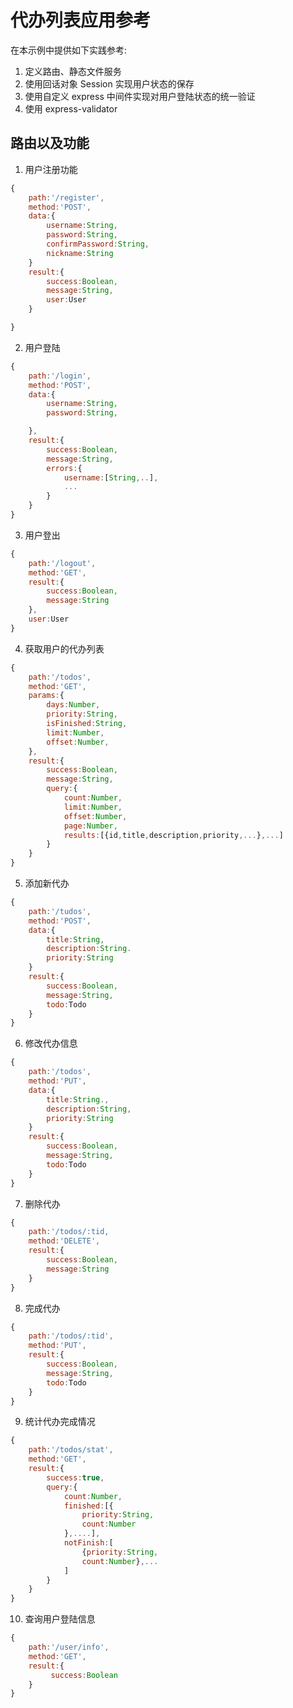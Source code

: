 # 代办列表应用参考

在本示例中提供如下实践参考:
1. 定义路由、静态文件服务
2. 使用回话对象 Session 实现用户状态的保存
3. 使用自定义 express 中间件实现对用户登陆状态的统一验证
4. 使用 express-validator

## 路由以及功能

1. 用户注册功能
```javascript
{
    path:'/register',
    method:'POST',
    data:{
        username:String,
        password:String,
        confirmPassword:String,
        nickname:String
    }
    result:{
        success:Boolean,
        message:String,
        user:User
    }

}
```

2. 用户登陆
```javascript
{
    path:'/login',
    method:'POST',
    data:{
        username:String,
        password:String,

    },
    result:{
        success:Boolean,
        message:String,
        errors:{
            username:[String,..],
            ...
        }
    }
}
```

3. 用户登出
```javascript
{
    path:'/logout',
    method:'GET',
    result:{
        success:Boolean,
        message:String
    },
    user:User
}
```

4. 获取用户的代办列表
```javascript
{
    path:'/todos',
    method:'GET',
    params:{
        days:Number,
        priority:String,
        isFinished:String,
        limit:Number,
        offset:Number,
    },
    result:{
        success:Boolean,
        message:String,
        query:{
            count:Number,
            limit:Number,
            offset:Number,
            page:Number,
            results:[{id,title,description,priority,...},...]
        }
    }
}

```

5. 添加新代办
```javascript
{
    path:'/tudos',
    method:'POST',
    data:{
        title:String,
        description:String.
        priority:String
    }
    result:{
        success:Boolean,
        message:String,
        todo:Todo
    }
}

```

6. 修改代办信息
```javascript
{
    path:'/todos',
    method:'PUT',
    data:{
        title:String.,
        description:String,
        priority:String
    }
    result:{
        success:Boolean,
        message:String,
        todo:Todo
    }
}
```

7. 删除代办
```javascript
{
    path:'/todos/:tid,
    method:'DELETE',
    result:{
        success:Boolean,
        message:String
    }
}
```
8. 完成代办
```javascript
{
    path:'/todos/:tid',
    method:'PUT',
    result:{
        success:Boolean,
        message:String,
        todo:Todo
    }
}
```

9. 统计代办完成情况
```javascript
{
    path:'/todos/stat',
    method:'GET',
    result:{
        success:true,
        query:{
            count:Number,
            finished:[{
                priority:String,
                count:Number
            },....],
            notFinish:[
                {priority:String,
                count:Number},...
            ]
        }
    }
}
```

10. 查询用户登陆信息
```javascript
{
    path:'/user/info',
    method:'GET',
    result:{
         success:Boolean
    }
}
```